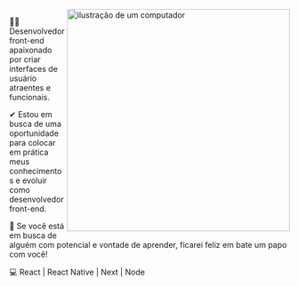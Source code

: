 <img src="https://raw.githubusercontent.com/MicaelliMedeiros/micaellimedeiros/master/image/computer-illustration.png" alt="ilustração de um computador" min-width="400px" max-width="400px" width="400px" align="right">

<p align="left"> 
   👩‍💻 Desenvolvedor front-end apaixonado por criar interfaces de usuário atraentes e funcionais.
</p>

<p align="left">
  ✔ Estou em busca de uma oportunidade para colocar em prática meus conhecimentos e evoluir como desenvolvedor front-end. 
</p>

<p align="left">
  👋 Se você está em busca de alguém com potencial e vontade de aprender, ficarei feliz em bate um papo com você!
</p>

<p align="left">
  💻 React | React Native | Next | Node
</p>

